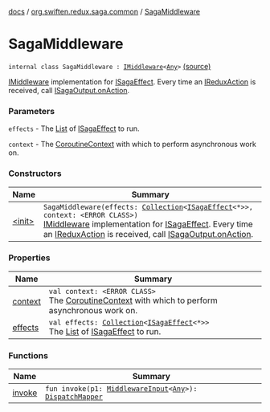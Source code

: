 [docs](../../index.md) / [org.swiften.redux.saga.common](../index.md) / [SagaMiddleware](./index.md)

# SagaMiddleware

`internal class SagaMiddleware : `[`IMiddleware`](../../org.swiften.redux.core/-i-middleware.md)`<`[`Any`](https://kotlinlang.org/api/latest/jvm/stdlib/kotlin/-any/index.html)`>` [(source)](https://github.com/protoman92/KotlinRedux/tree/master/common/common-saga/src/main/kotlin/org/swiften/redux/saga/common/SagaMiddleware.kt#L27)

[IMiddleware](../../org.swiften.redux.core/-i-middleware.md) implementation for [ISagaEffect](../-i-saga-effect.md). Every time an [IReduxAction](../../org.swiften.redux.core/-i-redux-action.md) is received, call
[ISagaOutput.onAction](../-i-saga-output/on-action.md).

### Parameters

`effects` - The [List](https://kotlinlang.org/api/latest/jvm/stdlib/kotlin.collections/-list/index.html) of [ISagaEffect](../-i-saga-effect.md) to run.

`context` - The [CoroutineContext](#) with which to perform asynchronous work on.

### Constructors

| Name | Summary |
|---|---|
| [&lt;init&gt;](-init-.md) | `SagaMiddleware(effects: `[`Collection`](https://kotlinlang.org/api/latest/jvm/stdlib/kotlin.collections/-collection/index.html)`<`[`ISagaEffect`](../-i-saga-effect.md)`<*>>, context: <ERROR CLASS>)`<br>[IMiddleware](../../org.swiften.redux.core/-i-middleware.md) implementation for [ISagaEffect](../-i-saga-effect.md). Every time an [IReduxAction](../../org.swiften.redux.core/-i-redux-action.md) is received, call [ISagaOutput.onAction](../-i-saga-output/on-action.md). |

### Properties

| Name | Summary |
|---|---|
| [context](context.md) | `val context: <ERROR CLASS>`<br>The [CoroutineContext](#) with which to perform asynchronous work on. |
| [effects](effects.md) | `val effects: `[`Collection`](https://kotlinlang.org/api/latest/jvm/stdlib/kotlin.collections/-collection/index.html)`<`[`ISagaEffect`](../-i-saga-effect.md)`<*>>`<br>The [List](https://kotlinlang.org/api/latest/jvm/stdlib/kotlin.collections/-list/index.html) of [ISagaEffect](../-i-saga-effect.md) to run. |

### Functions

| Name | Summary |
|---|---|
| [invoke](invoke.md) | `fun invoke(p1: `[`MiddlewareInput`](../../org.swiften.redux.core/-middleware-input/index.md)`<`[`Any`](https://kotlinlang.org/api/latest/jvm/stdlib/kotlin/-any/index.html)`>): `[`DispatchMapper`](../../org.swiften.redux.core/-dispatch-mapper.md) |
